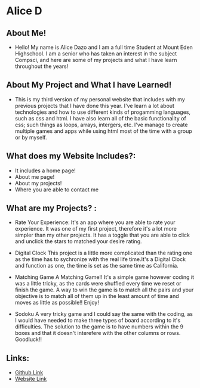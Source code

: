 # Alice D
## About Me!
- Hello! My name is Alice Dazo and I am a full time Student at Mount Eden Highschool. I am a senior who has taken an interest in the subject Compsci, and here are some of my projects and what I have learn throughout the years!
## About My Project and What I have Learned!
- This is my third version of my personal website that includes with my previous projects that I have done this year. I've learn a lot about technologies and how to use different kinds of progamming languages, such as css and html. I have also learn all of the basic functionality of css; such things as loops, arrays, intergers, etc. I've manage to create multiple games and apps while using html most of the time with a group or by myself.
## What does my Website Includes?: 
- It includes a home page!
- About me page!
- About my projects!
- Where you are able to contact me

## What are my Projects? :
- Rate Your Experience:
It's an app where you are able to rate your experience. It was one of my first project, therefore it's a lot more simpler than my other projects. It has a toggle that you are able to click and unclick the stars to matched your desire rating.


- Digital Clock
This project is a little more complicated than the rating one as the time has to sychronize with the real life time.It's a Digital Clock and function as one, the time is set as the same time as California.


- Matching Game
A Matching Game!! It's a simple game however coding it was a little tricky, as the cards were shuffled every time we reset or finish the game. A way to win the game is to match all the pairs and your objective is to match all of them up in the least amount of time and moves as little as possible!! Enjoy!


- Sodoku
A very tricky game and I could say the same with the coding, as I would have needed to make three types of board according to it's difficulties. The solution to the game is to have numbers within the 9 boxes and that it doesn't interefere with the other columns or rows. Goodluck!!

## Links: 

- [Github Link](https://github.com/alicedazp/Final-Project---Personal-Portfolio.git)
- [Website Link](https://alicedazp.github.io/Final-Project---Personal-Portfolio/)
